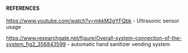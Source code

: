 #### **REFERENCES**
https://www.youtube.com/watch?v=mkkM2gYFQbk - Ultrasonic sensor usage <br>

https://www.researchgate.net/figure/Overall-system-connection-of-the-system_fig2_356843599 - automatic hand sanitizer vending system
